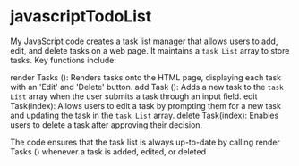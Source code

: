 # javascriptTodoList
My JavaScript code creates a task list manager that allows users to add, edit, and delete tasks on a web page. It maintains a `task List` array to store tasks.
 Key functions include:

render Tasks (): Renders tasks onto the HTML page, displaying each task with an 'Edit' and 'Delete' button.
add Task (): Adds a new task to the `task List` array when the user submits a task through an input field.
edit Task(index): Allows users to edit a task by prompting them for a new task and updating the task in the `task List` array.
delete Task(index): Enables users to delete a task after approving their decision.

The code ensures that the task list is always up-to-date by calling render Tasks () whenever a task is added, edited, or deleted
